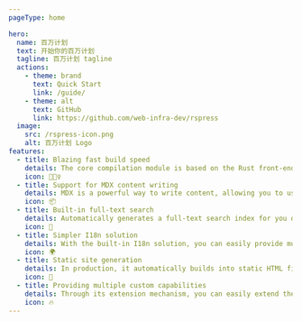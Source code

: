 ```yaml
---
pageType: home

hero:
  name: 百万计划
  text: 开始你的百万计划
  tagline: 百万计划 tagline
  actions:
    - theme: brand
      text: Quick Start
      link: /guide/
    - theme: alt
      text: GitHub
      link: https://github.com/web-infra-dev/rspress
  image:
    src: /rspress-icon.png
    alt: 百万计划 Logo
features:
  - title: Blazing fast build speed
    details: The core compilation module is based on the Rust front-end toolchain, providing a more ultimate development experience.
    icon: 🏃🏻‍♀️
  - title: Support for MDX content writing
    details: MDX is a powerful way to write content, allowing you to use React components in Markdown.
    icon: 📦
  - title: Built-in full-text search
    details: Automatically generates a full-text search index for you during construction, providing out-of-the-box full-text search capabilities.
    icon: 🎨
  - title: Simpler I18n solution
    details: With the built-in I18n solution, you can easily provide multi-language support for documents or components.
    icon: 🌍
  - title: Static site generation
    details: In production, it automatically builds into static HTML files, which can be easily deployed anywhere.
    icon: 🌈
  - title: Providing multiple custom capabilities
    details: Through its extension mechanism, you can easily extend theme UI and build process.
    icon: 🔥
---
```

